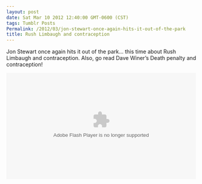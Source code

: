 ```yaml
---
layout: post
date: Sat Mar 10 2012 12:40:00 GMT-0600 (CST)
tags: Tumblr Posts
Permalink: /2012/03/jon-stewart-once-again-hits-it-out-of-the-park
title: Rush Limbaugh and contraception
---
```


Jon Stewart once again hits it out of the park&hellip; this time about Rush Limbaugh and contraception. Also, go read Dave Winer&rsquo;s Death penalty and contraception!

<object width="500" height="281"><param name="movie" value="http://www.hulu.com/aol/http%3A%2F%2Fvideo.aol.com/embed/ut31Gddp2Q9wlpYDgnrvCg"><param name="allowFullScreen" value="true"><embed src="http://www.hulu.com/aol/http%3A%2F%2Fvideo.aol.com/embed/ut31Gddp2Q9wlpYDgnrvCg" type="application/x-shockwave-flash" width="500" height="281" allowfullscreen="true"></object>
